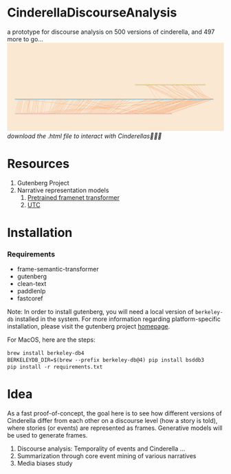 # CinderellaDiscourseAnalysis
a prototype for discourse analysis on 500 versions of cinderella, and 497 more to go...
![and 497 to go...](cinderella.png)
_download the .html file to interact with Cinderellas🧚🏻‍♀️_
# Resources
1. Gutenberg Project
2. Narrative representation models
   1. [Pretrained framenet transformer](https://github.com/chanind/frame-semantic-transformer)
   2. [UTC](https://github.com/PaddlePaddle/PaddleNLP/blob/466872bd72a11c6d548d530c50dbda1ac6354dfe/paddlenlp/transformers/ernie/modeling.py#L1286)

# Installation
### Requirements
- frame-semantic-transformer
- gutenberg 
- clean-text 
- paddlenlp 
- fastcoref

Note: In order to install gutenberg, you will need a local version of `berkeley-db` installed in the system. 
For more information regarding platform-specific installation, please visit the gutenberg project [homepage](https://pypi.org/project/Gutenberg/).

For MacOS, here are the steps:
```
brew install berkeley-db4
BERKELEYDB_DIR=$(brew --prefix berkeley-db@4) pip install bsddb3
pip install -r requirements.txt
```


# Idea
As a fast proof-of-concept, the goal here is to see how different versions of Cinderella differ from each other on a discourse level (how a story is told), where stories (or events) are represented as frames. Generative models will be used to generate frames. 

1. Discourse analysis: Temporality of events and Cinderella ...  
2. Summarization through core event mining of various narratives
3. Media biases study


[//]: # (If meaningful findings are discovered, then it makes sense to go beyond FrameNet -> proper event extraction)

[//]: # (Another potential of this is to use a CLIP-like architecture with contrastive pre-training to map both raw text and KGs onto the same space to allow unsupervised text-KG conversion or another way around. )
